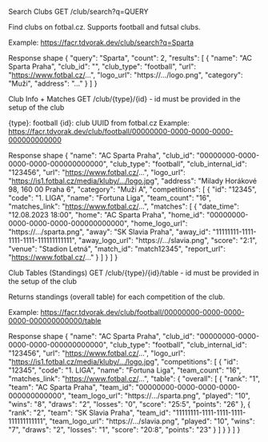 Search Clubs
GET /club/search?q=QUERY

Find clubs on fotbal.cz. Supports football and futsal clubs.

Example: https://facr.tdvorak.dev/club/search?q=Sparta

Response shape
{
  "query": "Sparta",
  "count": 2,
  "results": [
    {
      "name": "AC Sparta Praha",
      "club_id": "",
      "club_type": "football",
      "url": "https://www.fotbal.cz/...",
      "logo_url": "https://.../logo.png",
      "category": "Muži",
      "address": "..."
    }
  ]
}

Club Info + Matches
GET /club/{type}/{id} - id must be provided in the setup of the club

{type}: football
{id}: club UUID from fotbal.cz
Example: https://facr.tdvorak.dev/club/football/00000000-0000-0000-0000-000000000000

Response shape
{
  "name": "AC Sparta Praha",
  "club_id": "00000000-0000-0000-0000-000000000000",
  "club_type": "football",
  "club_internal_id": "123456",
  "url": "https://www.fotbal.cz/...",
  "logo_url": "https://is1.fotbal.cz/media/kluby/.../logo.jpg",
  "address": "Milady Horákové 98, 160 00 Praha 6",
  "category": "Muži A",
  "competitions": [
    {
      "id": "12345",
      "code": "1. LIGA",
      "name": "Fortuna Liga",
      "team_count": "16",
      "matches_link": "https://www.fotbal.cz/...",
      "matches": [
        {
          "date_time": "12.08.2023 18:00",
          "home": "AC Sparta Praha",
          "home_id": "00000000-0000-0000-0000-000000000000",
          "home_logo_url": "https://.../sparta.png",
          "away": "SK Slavia Praha",
          "away_id": "11111111-1111-1111-1111-111111111111",
          "away_logo_url": "https://.../slavia.png",
          "score": "2:1",
          "venue": "Stadion Letná",
          "match_id": "match12345",
          "report_url": "https://www.fotbal.cz/..."
        }
      ]
    }
  ]
}

Club Tables (Standings)
GET /club/{type}/{id}/table - id must be provided in the setup of the club

Returns standings (overall table) for each competition of the club.

Example: https://facr.tdvorak.dev/club/football/00000000-0000-0000-0000-000000000000/table

Response shape
{
  "name": "AC Sparta Praha",
  "club_id": "00000000-0000-0000-0000-000000000000",
  "club_type": "football",
  "club_internal_id": "123456",
  "url": "https://www.fotbal.cz/...",
  "logo_url": "https://is1.fotbal.cz/media/kluby/.../logo.jpg",
  "competitions": [
    {
      "id": "12345",
      "code": "1. LIGA",
      "name": "Fortuna Liga",
      "team_count": "16",
      "matches_link": "https://www.fotbal.cz/...",
      "table": {
        "overall": [
          {
            "rank": "1",
            "team": "AC Sparta Praha",
            "team_id": "00000000-0000-0000-0000-000000000000",
            "team_logo_url": "https://.../sparta.png",
            "played": "10",
            "wins": "8",
            "draws": "2",
            "losses": "0",
            "score": "25:5",
            "points": "26"
          },
          {
            "rank": "2",
            "team": "SK Slavia Praha",
            "team_id": "11111111-1111-1111-1111-111111111111",
            "team_logo_url": "https://.../slavia.png",
            "played": "10",
            "wins": "7",
            "draws": "2",
            "losses": "1",
            "score": "20:8",
            "points": "23"
          }
        ]
      }
    }
  ]
}